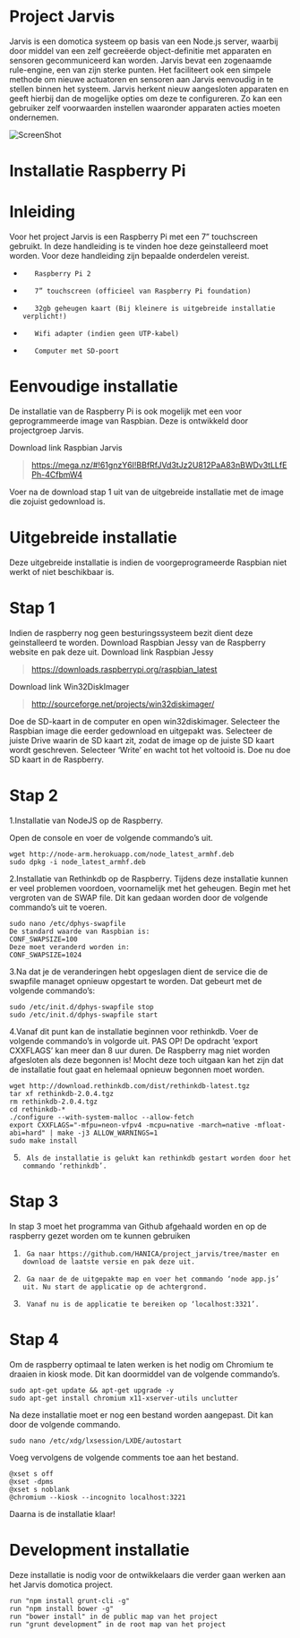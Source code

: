 # Project Jarvis

Jarvis is een domotica systeem op basis van een Node.js server, waarbij door middel van een zelf gecreëerde object-definitie met apparaten en sensoren gecommuniceerd kan worden. Jarvis bevat een zogenaamde rule-engine, een van zijn sterke punten. Het faciliteert ook een simpele methode om nieuwe actuatoren en sensoren aan Jarvis eenvoudig in te stellen binnen het systeem. Jarvis herkent nieuw aangesloten apparaten en geeft hierbij dan de mogelijke opties om deze te configureren. Zo kan een gebruiker zelf voorwaarden instellen waaronder apparaten acties moeten ondernemen.

![ScreenShot](https://github.com/HANICA/project_jarvis/blob/development/screenshot.png)

# Installatie Raspberry Pi

# Inleiding
Voor het project Jarvis is een Raspberry Pi met een 7” touchscreen gebruikt. In deze handleiding is te vinden hoe deze geinstalleerd moet worden. Voor deze handleiding zijn bepaalde onderdelen vereist.
-        Raspberry Pi 2
-        7” touchscreen (officieel van Raspberry Pi foundation)
-        32gb geheugen kaart (Bij kleinere is uitgebreide installatie verplicht!)
-        Wifi adapter (indien geen UTP-kabel)
-        Computer met SD-poort


# Eenvoudige installatie
De installatie van de Raspberry Pi is ook mogelijk met een voor geprogrammeerde image van Raspbian. Deze is ontwikkeld door projectgroep Jarvis.

Download link Raspbian Jarvis
> https://mega.nz/#!61gnzY6I!BBfRfJVd3tJz2U812PaA83nBWDv3tLLfEPh-4CfbmW4

Voer na de download stap 1 uit van de uitgebreide installatie met de image die zojuist gedownload is.
 

# Uitgebreide installatie
Deze uitgebreide installatie is indien de voorgeprogrameerde Raspbian niet werkt of niet beschikbaar is.

# Stap 1
Indien de raspberry nog geen besturingssysteem bezit dient deze geinstalleerd te worden. Download Raspbian Jessy van de Raspberry website en pak deze uit.
Download link Raspbian Jessy
> https://downloads.raspberrypi.org/raspbian_latest

Download link Win32DiskImager
> http://sourceforge.net/projects/win32diskimager/

Doe de SD-kaart in de computer en open win32diskimager.
Selecteer the Raspbian image die eerder gedownload en uitgepakt was.
Selecteer de juiste Drive waarin de SD kaart zit, zodat de image op de juiste SD kaart wordt geschreven.
Selecteer ‘Write’ en wacht tot het voltooid is. Doe nu doe SD kaart in de Raspberry.

# Stap 2
1.Installatie van NodeJS op de Raspberry.

Open de console en voer de volgende commando’s uit.
```
wget http://node-arm.herokuapp.com/node_latest_armhf.deb
sudo dpkg -i node_latest_armhf.deb
```
2.Installatie van Rethinkdb op de Raspberry. Tijdens deze installatie kunnen er veel problemen voordoen, voornamelijk met het geheugen. Begin met het vergroten van de SWAP file. Dit kan gedaan worden door de volgende commando’s uit te voeren.
```
sudo nano /etc/dphys-swapfile
De standard waarde van Raspbian is:
CONF_SWAPSIZE=100
Deze moet veranderd worden in:
CONF_SWAPSIZE=1024
```
3.Na dat je de veranderingen hebt opgeslagen dient de service die de swapfile managet opnieuw opgestart te worden. Dat gebeurt met de volgende commando’s:

```
sudo /etc/init.d/dphys-swapfile stop
sudo /etc/init.d/dphys-swapfile start
```

4.Vanaf dit punt kan de installatie beginnen voor rethinkdb. Voer de volgende commando’s in volgorde uit. PAS OP! De opdracht ‘export CXXFLAGS’ kan meer dan 8 uur duren. De Raspberry mag niet worden afgesloten als deze begonnen is! Mocht deze toch uitgaan kan het zijn dat de installatie fout gaat en helemaal opnieuw begonnen moet worden.

```
wget http://download.rethinkdb.com/dist/rethinkdb-latest.tgz
tar xf rethinkdb-2.0.4.tgz
rm rethinkdb-2.0.4.tgz
cd rethinkdb-*
./configure --with-system-malloc --allow-fetch
export CXXFLAGS="-mfpu=neon-vfpv4 -mcpu=native -march=native -mfloat-abi=hard" | make -j3 ALLOW_WARNINGS=1
sudo make install
```

5.  	Als de installatie is gelukt kan rethinkdb gestart worden door het commando ‘rethinkdb’.

# Stap 3
In stap 3 moet het programma van Github afgehaald worden en op de raspberry gezet worden om te kunnen gebruiken

1.      Ga naar https://github.com/HANICA/project_jarvis/tree/master en download de laatste versie en pak deze uit.
2.      Ga naar de de uitgepakte map en voer het commando ‘node app.js’ uit. Nu start de applicatie op de achtergrond.
3.      Vanaf nu is de applicatie te bereiken op ‘localhost:3321’.


# Stap 4
Om de raspberry optimaal te laten werken is het nodig om Chromium te draaien in kiosk mode. Dit kan doormiddel van de volgende commando’s.
```
sudo apt-get update && apt-get upgrade -y
sudo apt-get install chromium x11-xserver-utils unclutter
```
Na deze installatie moet er nog een bestand worden aangepast. Dit kan door de volgende commando.
```
sudo nano /etc/xdg/lxsession/LXDE/autostart
```
Voeg vervolgens de volgende comments toe aan het bestand.
```
@xset s off
@xset -dpms
@xset s noblank
@chromium --kiosk --incognito localhost:3221
```
Daarna is de installatie klaar!

# Development installatie

Deze installatie is nodig voor de ontwikkelaars die verder gaan werken aan het Jarvis domotica project.

```
run "npm install grunt-cli -g" 
run "npm install bower -g" 
run "bower install" in de public map van het project 
run "grunt development” in de root map van het project 
```
